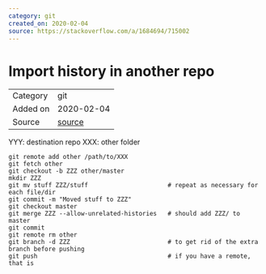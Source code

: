 ```yaml
---
category: git
created_on: 2020-02-04
source: https://stackoverflow.com/a/1684694/715002
---
```


# Import history in another repo
 
<table>
  <tbody>
    <tr>
      <td>Category</td>
      <td>git</td>
    </tr>
   <tr>
      <td>Added on</td>
      <td>2020-02-04</td>
    </tr>
    <tr>
      <td>Source</td>
      <td><a href="https://stackoverflow.com/a/1684694/715002">source</a></td>
    </tr>
  </tbody>
</table>

YYY: destination repo
XXX: other folder

```
git remote add other /path/to/XXX
git fetch other
git checkout -b ZZZ other/master
mkdir ZZZ
git mv stuff ZZZ/stuff                      # repeat as necessary for each file/dir
git commit -m "Moved stuff to ZZZ"
git checkout master                
git merge ZZZ --allow-unrelated-histories   # should add ZZZ/ to master
git commit
git remote rm other
git branch -d ZZZ                           # to get rid of the extra branch before pushing
git push                                    # if you have a remote, that is
```
